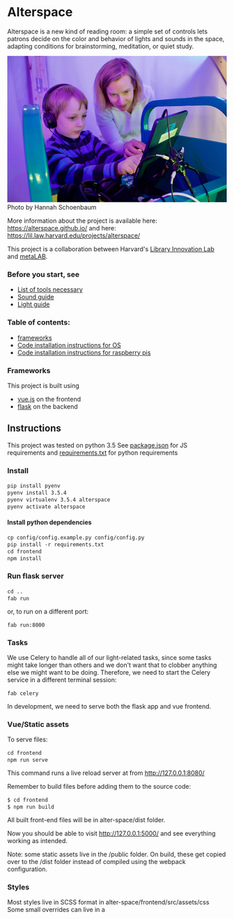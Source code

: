 # Alterspace

Alterspace is a new kind of reading room: a simple set of controls lets patrons decide on the color and behavior of lights and sounds in the space, adapting conditions for brainstorming, meditation, or quiet study. 


![Photo by Hannah Schoenbaum](photo.png)
Photo by Hannah Schoenbaum


More information about the project is available here: https://alterspace.github.io/
and here: https://lil.law.harvard.edu/projects/alterspace/

This project is a collaboration between Harvard's [Library Innovation Lab](https://lil.law.harvard.edu) and [metaLAB](https://metalab.github.io).

### Before you start, see 
- [List of tools necessary](guides/tools.md)
- [Sound guide](guides/sounds.md)
- [Light guide](guides/lights.md)


### Table of contents:
- [frameworks](Frameworks)
- [Code installation instructions for OS](#install)
- [Code installation instructions for raspberry pis](#raspberry-pi-installation-instructions)

### Frameworks
This project is built using 
- [vue.js](http://vuejs.org/) on the frontend
- [flask](http://flask.pocoo.org/) on the backend   


## Instructions
This project was tested on python 3.5
See [package.json](frontend/package.json) for JS requirements
and [requirements.txt](requirements.txt) for python requirements


### Install
```
pip install pyenv
pyenv install 3.5.4 
pyenv virtualenv 3.5.4 alterspace
pyenv activate alterspace
```

#### Install python dependencies 

```
cp config/config.example.py config/config.py
pip install -r requirements.txt
cd frontend
npm install

```

### Run flask server

```
cd ..
fab run
```
or, to run on a different port:
```
fab run:8000
```

### Tasks
We use Celery to handle all of our light-related tasks, since some tasks might take longer than others and we don't want that to clobber anything else we might want to be doing.
Therefore, we need to start the Celery service in a different terminal session: 
```
fab celery
```

In development, we need to serve both the flask app and vue frontend.  

### Vue/Static assets
To serve files:
```
cd frontend
npm run serve
```
This command runs a live reload server at from http://127.0.0.1:8080/


Remember to build files before adding them to the source code:
```
$ cd frontend
$ npm run build
```

All built front-end files will be in alter-space/dist folder.

Now you should be able to visit http://127.0.0.1:5000/ and see everything working as intended.

Note: some static assets live in the /public folder. On build, these get copied over to the /dist folder
instead of compiled using the webpack configuration.

### Styles
Most styles live in SCSS format in alter-space/frontend/src/assets/css
Some small overrides can live in a <style scoped> fashion in the .vue files


### Working with SVGs
We use the lovely [vue-svgicon](https://github.com/MMF-FE/vue-svgicon#use-generated-icon) for dealing with svgs in Vue.
To use, place all svg assets into frontend/svg-icons.
Run the following command to compile (assets will be placed in frontend/src/components/icons):
```
$ cd ./frontend
$ npm run generate-icons
```

In your Vue component's script tag, import your icon

```python
  import './icons/your-icon';
```

In your vue component's template, place the svg
```html
<svgicon icon="your-icon" width="60" height="60" :original="true" class="btn-default" stroke="0"></svgicon>
```

## Raspberry PI Installation Instructions
- ssh into your pi: https://www.raspberrypi.org/documentation/remote-access/ssh/ (archived at https://perma.cc/RP4P-CYSR)
- install redis: https://habilisbest.com/install-redis-on-your-raspberrypi (archived at https://perma.cc/L87X-6MUL)
- set up git:

```
sudo apt install git
git clone https://github.com/harvard-lil/alter-space
cd alter-space
cp config/config.example.py config/config.py
pip install -r requirements.txt
```